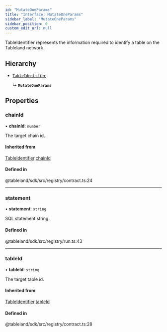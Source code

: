 ```yaml
---
id: "MutateOneParams"
title: "Interface: MutateOneParams"
sidebar_label: "MutateOneParams"
sidebar_position: 0
custom_edit_url: null
---
```


TableIdentifier represents the information required to identify a table on the Tableland network.

## Hierarchy

- [`TableIdentifier`](TableIdentifier.md)

  ↳ **`MutateOneParams`**

## Properties

### chainId

• **chainId**: `number`

The target chain id.

#### Inherited from

[TableIdentifier](TableIdentifier.md).[chainId](TableIdentifier.md#chainid)

#### Defined in

@tableland/sdk/src/registry/contract.ts:24

___

### statement

• **statement**: `string`

SQL statement string.

#### Defined in

@tableland/sdk/src/registry/run.ts:43

___

### tableId

• **tableId**: `string`

The target table id.

#### Inherited from

[TableIdentifier](TableIdentifier.md).[tableId](TableIdentifier.md#tableid)

#### Defined in

@tableland/sdk/src/registry/contract.ts:28
